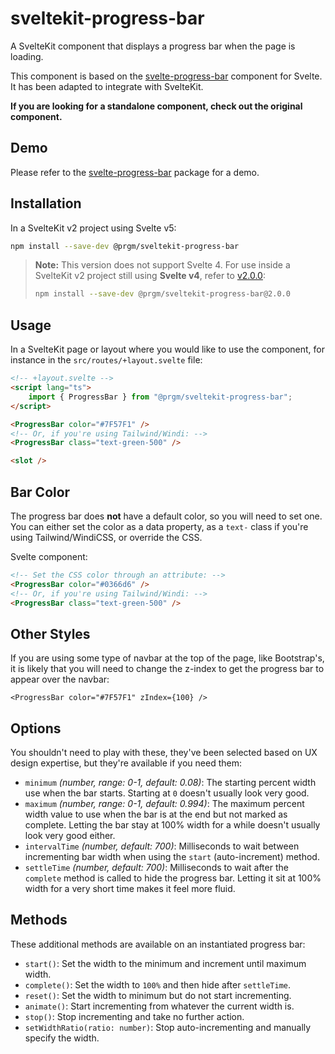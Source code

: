 # sveltekit-progress-bar

A SvelteKit component that displays a progress bar when the page is loading.

This component is based on the [svelte-progress-bar](https://github.com/saibotsivad/svelte-progress-bar)
component for Svelte. It has been adapted to integrate with SvelteKit.

**If you are looking for a standalone component, check out the original component.**

## Demo

Please refer to the [svelte-progress-bar](https://github.com/saibotsivad/svelte-progress-bar) package for a demo.

## Installation

In a SvelteKit v2 project using Svelte v5:

```bash
npm install --save-dev @prgm/sveltekit-progress-bar
```

> **Note:** This version does not support Svelte 4.
> For use inside a SvelteKit v2 project still using **Svelte v4**, refer to
> [v2.0.0](https://github.com/prgm-dev/sveltekit-progress-bar/tree/v2.0.0):
>
> ```bash
> npm install --save-dev @prgm/sveltekit-progress-bar@2.0.0
> ```

## Usage

In a SvelteKit page or layout where you would like to use the component,
for instance in the `src/routes/+layout.svelte` file:

```html
<!-- +layout.svelte -->
<script lang="ts">
    import { ProgressBar } from "@prgm/sveltekit-progress-bar";
</script>

<ProgressBar color="#7F57F1" />
<!-- Or, if you're using Tailwind/Windi: -->
<ProgressBar class="text-green-500" />

<slot />
```

## Bar Color

The progress bar does **not** have a default color, so you will need to set one. You can either set the color as a data property, as a `text-` class if you're using Tailwind/WindiCSS, or override the CSS.

Svelte component:

```html
<!-- Set the CSS color through an attribute: -->
<ProgressBar color="#0366d6" />
<!-- Or, if you're using Tailwind/Windi: -->
<ProgressBar class="text-green-500" />
```

## Other Styles

If you are using some type of navbar at the top of the page, like Bootstrap's,
it is likely that you will need to change the z-index to get the progress bar to appear over the navbar:

```svelte
<ProgressBar color="#7F57F1" zIndex={100} />
```

## Options

You shouldn't need to play with these, they've been selected based on UX design expertise, but they're available if you need them:

- `minimum` _(number, range: 0-1, default: 0.08)_: The starting percent width use when the bar starts. Starting at `0` doesn't usually look very good.
- `maximum` _(number, range: 0-1, default: 0.994)_: The maximum percent width value to use when the bar is at the end but not marked as complete. Letting the bar stay at 100% width for a while doesn't usually look very good either.
- `intervalTime` _(number, default: 700)_: Milliseconds to wait between incrementing bar width when using the `start` (auto-increment) method.
- `settleTime` _(number, default: 700)_: Milliseconds to wait after the `complete` method is called to hide the progress bar. Letting it sit at 100% width for a very short time makes it feel more fluid.

## Methods

These additional methods are available on an instantiated progress bar:

- `start()`: Set the width to the minimum and increment until maximum width.
- `complete()`: Set the width to `100%` and then hide after `settleTime`.
- `reset()`: Set the width to minimum but do not start incrementing.
- `animate()`: Start incrementing from whatever the current width is.
- `stop()`: Stop incrementing and take no further action.
- `setWidthRatio(ratio: number)`: Stop auto-incrementing and manually specify the width.
